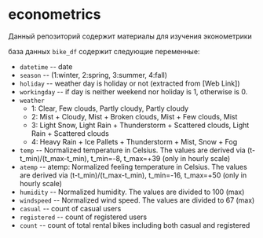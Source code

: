 # econometrics
Данный репозиторий содержит материалы для изучения эконометрики

база данных `bike_df` содержит следующие переменные:
- `datetime`  -- date
- `season`    -- (1:winter, 2:spring, 3:summer, 4:fall)
- `holiday`   -- weather day is holiday or not (extracted from [Web Link])
- `workingday` -- if day is neither weekend nor holiday is 1, otherwise is 0.
- `weather`
  - 1: Clear, Few clouds, Partly cloudy, Partly cloudy
  - 2: Mist + Cloudy, Mist + Broken clouds, Mist + Few clouds, Mist
  - 3: Light Snow, Light Rain + Thunderstorm + Scattered clouds, Light Rain + Scattered clouds
  - 4: Heavy Rain + Ice Pallets + Thunderstorm + Mist, Snow + Fog
- `temp` -- Normalized temperature in Celsius. The values are derived via (t-t_min)/(t_max-t_min), t_min=-8, t_max=+39 (only in hourly scale)
- `atemp` -- atemp: Normalized feeling temperature in Celsius. The values are derived via (t-t_min)/(t_max-t_min), t_min=-16, t_max=+50 (only in hourly scale)
- `humidity` -- Normalized humidity. The values are divided to 100 (max)
- `windspeed` -- Normalized wind speed. The values are divided to 67 (max)
- `casual` -- count of casual users
- `registered` -- count of registered users
- `count` -- count of total rental bikes including both casual and registered
